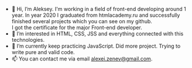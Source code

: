 - 👋 Hi, I’m Aleksey. I'm working in a field of front-end developing around 1 year. In year 2020 I graduated from htmlacademy.ru and 
  successfully finished several projects which you can see on my github.\
  I got the certificate for the major Front-end developer.
- 👀 I’m interested in HTML, CSS, JSS and everything connected with this technologies.
- 🌱 I’m currently keep practicing JavaScript. Did more project. Trying to write pure and valid code.
- 📫 You can contact me via email alexei.zenev@gmail.com.

<!---
Daiver500/Daiver500 is a ✨ special ✨ repository because its `README.md` (this file) appears on your GitHub profile.
You can click the Preview link to take a look at your changes.
--->
